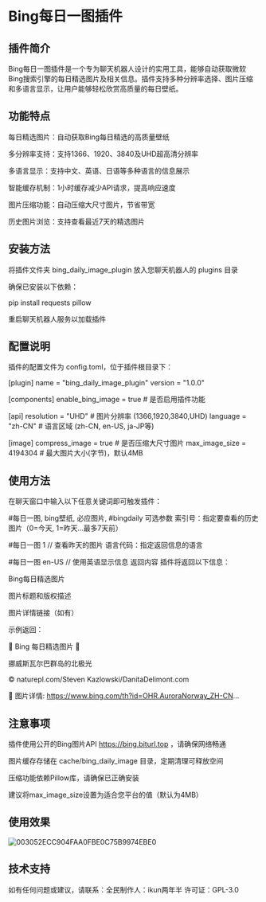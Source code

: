 # Bing每日一图插件

## 插件简介

Bing每日一图插件是一个专为聊天机器人设计的实用工具，能够自动获取微软Bing搜索引擎的每日精选图片及相关信息。插件支持多种分辨率选择、图片压缩和多语言显示，让用户能够轻松欣赏高质量的每日壁纸。

## 功能特点
每日精选图片：自动获取Bing每日精选的高质量壁纸

多分辨率支持：支持1366、1920、3840及UHD超高清分辨率

多语言显示：支持中文、英语、日语等多种语言的信息展示

智能缓存机制：1小时缓存减少API请求，提高响应速度

图片压缩功能：自动压缩大尺寸图片，节省带宽

历史图片浏览：支持查看最近7天的精选图片

## 安装方法
将插件文件夹 bing_daily_image_plugin 放入您聊天机器人的 plugins 目录

确保已安装以下依赖：

pip install requests pillow

重启聊天机器人服务以加载插件

## 配置说明
插件的配置文件为 config.toml，位于插件根目录下：

[plugin]
name = "bing_daily_image_plugin"
version = "1.0.0"

[components]
enable_bing_image = true  # 是否启用插件功能

[api]
resolution = "UHD"   # 图片分辨率 (1366,1920,3840,UHD)
language = "zh-CN"   # 语言区域 (zh-CN, en-US, ja-JP等)

[image]
compress_image = true     # 是否压缩大尺寸图片
max_image_size = 4194304  # 最大图片大小(字节)，默认4MB
## 使用方法
在聊天窗口中输入以下任意关键词即可触发插件：

#每日一图, bing壁纸, 必应图片, #bingdaily
可选参数
索引号：指定要查看的历史图片（0=今天, 1=昨天...最多7天前）

#每日一图 1   // 查看昨天的图片
语言代码：指定返回信息的语言

#每日一图 en-US   // 使用英语显示信息
返回内容
插件将返回以下信息：

Bing每日精选图片

图片标题和版权描述

图片详情链接（如有）

示例返回：

🌟 Bing 每日精选图片 🌟

挪威斯瓦尔巴群岛的北极光

© naturepl.com/Steven Kazlowski/DanitaDelimont.com

🔗 图片详情: https://www.bing.com/th?id=OHR.AuroraNorway_ZH-CN...
## 注意事项
插件使用公开的Bing图片API https://bing.biturl.top ，请确保网络畅通

图片缓存存储在 cache/bing_daily_image 目录，定期清理可释放空间

压缩功能依赖Pillow库，请确保已正确安装

建议将max_image_size设置为适合您平台的值（默认为4MB）

## 使用效果

![003052ECC904FAA0FBE0C75B9974EBE0](https://github.com/user-attachments/assets/f99ffb38-5c71-49ce-a698-1016ccda1dba)


## 技术支持
如有任何问题或建议，请联系：全民制作人：ikun两年半
许可证：GPL-3.0

